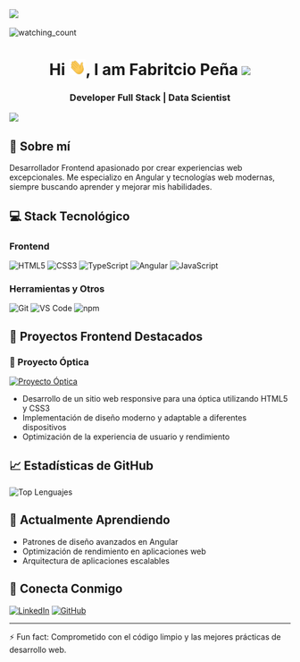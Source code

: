 <!--horizontal divider(gradiant)-->
<img src="https://user-images.githubusercontent.com/73097560/115834477-dbab4500-a447-11eb-908a-139a6edaec5c.gif">
<p align="left"> 
<img src="https://komarev.com/ghpvc/?username=FabritcioPS15&color=brightgreen" alt="watching_count" />
 </p>
<h1 align="center">Hi <img src="https://raw.githubusercontent.com/ABSphreak/ABSphreak/master/gifs/Hi.gif" width="30px">, I am Fabritcio Peña <img height="40" src="https://emoji.gg/assets/emoji/7333-parrotdance.gif"> </h1>
<h3 align="center">Developer Full Stack | Data Scientist </h3>
<p align="center">
<p></p>
<img src="https://user-images.githubusercontent.com/73097560/115834477-dbab4500-a447-11eb-908a-139a6edaec5c.gif">

## 🚀 Sobre mí
Desarrollador Frontend apasionado por crear experiencias web excepcionales. Me especializo en Angular y tecnologías web modernas, siempre buscando aprender y mejorar mis habilidades.

## 💻 Stack Tecnológico

### Frontend
![HTML5](https://img.shields.io/badge/-HTML5-E34F26?style=flat-square&logo=html5&logoColor=white)
![CSS3](https://img.shields.io/badge/-CSS3-1572B6?style=flat-square&logo=css3&logoColor=white)
![TypeScript](https://img.shields.io/badge/-TypeScript-3178C6?style=flat-square&logo=typescript&logoColor=white)
![Angular](https://img.shields.io/badge/-Angular-DD0031?style=flat-square&logo=angular&logoColor=white)
![JavaScript](https://img.shields.io/badge/-JavaScript-F7DF1E?style=flat-square&logo=javascript&logoColor=black)

### Herramientas y Otros
![Git](https://img.shields.io/badge/-Git-F05032?style=flat-square&logo=git&logoColor=white)
![VS Code](https://img.shields.io/badge/-VS%20Code-007ACC?style=flat-square&logo=visual-studio-code&logoColor=white)
![npm](https://img.shields.io/badge/-NPM-CB3837?style=flat-square&logo=npm&logoColor=white)

## 🎯 Proyectos Frontend Destacados
### 💼 Proyecto Óptica
[![Proyecto Óptica](https://github-readme-stats.vercel.app/api/pin/?username=FabritcioPS15&repo=Proyecto-ptica-&theme=dark)](https://github.com/FabritcioPS15/Proyecto-ptica-)
- Desarrollo de un sitio web responsive para una óptica utilizando HTML5 y CSS3
- Implementación de diseño moderno y adaptable a diferentes dispositivos
- Optimización de la experiencia de usuario y rendimiento

## 📈 Estadísticas de GitHub
![Top Lenguajes](https://github-readme-stats.vercel.app/api/top-langs/?username=FabritcioPS15&layout=compact&theme=dark)

## 🌱 Actualmente Aprendiendo
- Patrones de diseño avanzados en Angular
- Optimización de rendimiento en aplicaciones web
- Arquitectura de aplicaciones escalables

## 🤝 Conecta Conmigo
[![LinkedIn](https://img.shields.io/badge/-LinkedIn-0A66C2?style=flat-square&logo=linkedin&logoColor=white)](https://www.linkedin.com/in/fabritciops15/)
[![GitHub](https://img.shields.io/badge/-GitHub-181717?style=flat-square&logo=github&logoColor=white)](https://github.com/FabritcioPS15)

---
⚡ Fun fact: Comprometido con el código limpio y las mejores prácticas de desarrollo web.



